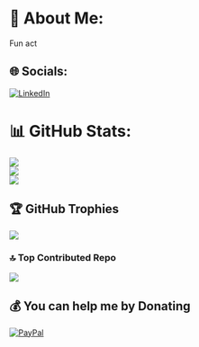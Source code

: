 # 💫 About Me:
Fun act


## 🌐 Socials:
[![LinkedIn](https://img.shields.io/badge/LinkedIn-%230077B5.svg?logo=linkedin&logoColor=white)](https://linkedin.com/in/https://www.linkedin.com/in/kevin-coovi/) 
# 📊 GitHub Stats:
![](https://github-readme-stats.vercel.app/api?username=kcoovi&theme=dark&hide_border=false&include_all_commits=false&count_private=false)<br/>
![](https://nirzak-streak-stats.vercel.app/?user=kcoovi&theme=dark&hide_border=false)<br/>
![](https://github-readme-stats.vercel.app/api/top-langs/?username=kcoovi&theme=dark&hide_border=false&include_all_commits=false&count_private=false&layout=compact)

## 🏆 GitHub Trophies
![](https://github-profile-trophy.vercel.app/?username=kcoovi&theme=vue&no-frame=true&no-bg=false&margin-w=4)

### 🔝 Top Contributed Repo
![](https://github-contributor-stats.vercel.app/api?username=kcoovi&limit=5&theme=dark&combine_all_yearly_contributions=true)

  ## 💰 You can help me by Donating
  [![PayPal](https://img.shields.io/badge/PayPal-00457C?style=for-the-badge&logo=paypal&logoColor=white)](https://paypal.me/k.coovi@gmail.com) 

  
<!-- Proudly created with GPRM ( https://gprm.itsvg.in ) -->
